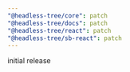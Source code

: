 ```yaml
---
"@headless-tree/core": patch
"@headless-tree/docs": patch
"@headless-tree/react": patch
"@headless-tree/sb-react": patch
---
```


initial release
